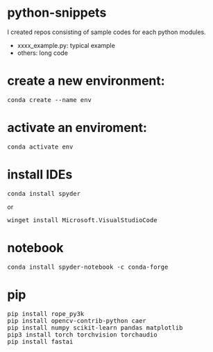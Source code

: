 # python-snippets 
I created repos consisting of sample codes for each python modules.

* xxxx_example.py: typical example
* others: long code

#  create a new environment:
<pre>conda create --name env</pre>

# activate an enviroment:
<pre>conda activate env</pre>

# install IDEs
<pre>conda install spyder</pre>
or
<pre>winget install Microsoft.VisualStudioCode</pre>

# notebook
<pre>conda install spyder-notebook -c conda-forge</pre>

# pip
<pre>pip install rope_py3k
pip install opencv-contrib-python caer
pip install numpy scikit-learn pandas matplotlib
pip3 install torch torchvision torchaudio
pip install fastai</pre>


